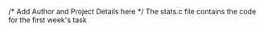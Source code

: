 /* Add Author and Project Details here */
The stats.c file contains the code for the first week's task
